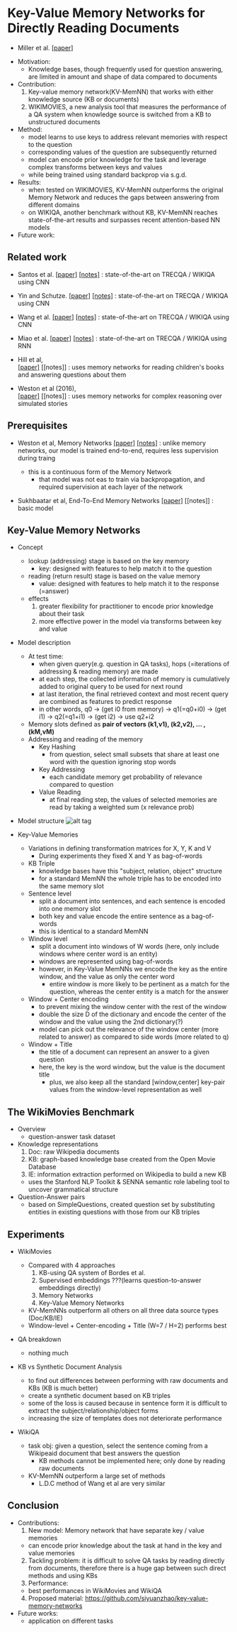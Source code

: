 # Key-Value Memory Networks for Directly Reading Documents
- Miller et al. [[paper]](https://arxiv.org/pdf/1606.03126v2.pdf)

* Motivation: 
  - Knowledge bases, though frequently used for question answering, are limited in amount and shape of data compared to documents
* Contribution: 
  1. Key-value memory network(KV-MemNN) that works with either knowledge source (KB or documents)
  2. WIKIMOVIES, a new analysis tool that measures the performance of a QA system when knowledge source is switched from a KB
to unstructured documents
* Method:
  - model learns to use keys to address relevant memories with respect to the question
  - corresponding values of the question are subsequently returned
  - model can encode prior knowledge for the task and leverage complex transforms between keys and values
  - while being trained using standard backprop via s.g.d.
* Results:
  - when tested on WIKIMOVIES, KV-MemNN outperforms the original Memory Network and reduces the gaps between answering from different
  domains
  - on WIKIQA, another benchmark without KB, KV-MemNN reaches state-of-the-art results and surpasses recent attention-based NN models
* Future work: 


## Related work
- Santos et al. 
[[paper]]() 
[[notes]]() 
: state-of-the-art on TRECQA / WIKIQA using CNN

- Yin and Schutze. 
[[paper]]() 
[[notes]]() 
: state-of-the-art on TRECQA / WIKIQA using CNN

- Wang et al. 
[[paper]]() 
[[notes]]() 
: state-of-the-art on TRECQA / WIKIQA using CNN

- Miao et al. 
[[paper]]() 
[[notes]]() 
: state-of-the-art on TRECQA / WIKIQA using RNN

- Hill et al,  
[[paper]](https://arxiv.org/pdf/1503.08895v5) 
[[notes]]
: uses memory networks for reading children's books and answering questions about them

- Weston et al (2016),  
[[paper]](https://arxiv.org/pdf/1503.08895v5) 
[[notes]]
: uses memory networks for complex reasoning over simulated stories

## Prerequisites
- Weston et al, Memory Networks
[[paper]](https://web.eecs.umich.edu/~honglak/naacl2016-dscnn.pdf)
[[notes]]()
: unlike memory networks, our model is trained end-to-end, requires less supervision during traing
  - this is a continuous form of the Memory Network
    - that model was not eas to train via backpropagation, and required supervision at each layer of the network

- Sukhbaatar et al, End-To-End Memory Networks 
[[paper]](https://arxiv.org/pdf/1503.08895v5) 
[[notes]]
: basic model

## Key-Value Memory Networks
- Concept
  - lookup (addressing) stage is based on the key memory
    - key: designed with features to help match it to the question
  - reading (return result) stage is based on the value memory
    - value: designed with features to help match it to the response (=answer)
  - effects
    1. greater flexibility for practitioner to encode prior knowledge about their task
    2. more effective power in the model via transforms between key and value
- Model description
  - At test time:
    - when given query(e.g. question in QA tasks), hops (=iterations of addressing & reading memory) are made
    - at each step, the collected information of memory is cumulatively added to original query to be used for next round
    - at last iteration, the final retrieved context and most recent query are combined as features to predict response
    - in other words, q0 -> (get i0 from memory) -> q1(=q0+i0) -> (get i1) -> q2(=q1+i1) -> (get i2) -> use q2+i2
  - Memory slots defined as **pair of vectors (k1,v1), (k2,v2), ... , (kM,vM)**
  - Addressing and reading of the memory
    - Key Hashing
      - from question, select small subsets that share at least one word with the question ignoring stop words
    - Key Addressing
      - each candidate memory get probability of relevance compared to question
    - Value Reading
      - at final reading step, the values of selected memories are read by taking a weighted sum (x relevance prob)

- Model structure
![alt tag](https://lh4.googleusercontent.com/QW4GtaLuQ_HXpHSjv-O_xHYoqRzkEneyMKkLahQSDPRNlbQnRApxer9uvnlvVNhUPc14sjEqVR6Ifxk=w1484-h1043-rw)

- Key-Value Memories
  - Variations in defining transformation matrices for X, Y, K and V
    - During experiments they fixed X and Y as bag-of-words
  - KB Triple
    - knowledge bases have this "subject, relation, object" structure
    - for a standard MemNN the whole triple has to be encoded into the same memory slot
  - Sentence level
    - split a document into sentences, and each sentence is encoded into one memory slot
    - both key and value encode the entire sentence as a bag-of-words
    - this is identical to a standard MemNN
  - Window level
    - split a document into windows of W words (here, only include windows where center word is an entity)
    - windows are represented using bag-of-words
    - however, in Key-Value MemNNs we encode the key as the entire window, and the value as only the center word
      - entire window is more likely to be pertinent as a match for the question, whereas the center entity is a match for the answer
  - Window + Center encoding
    - to prevent mixing the window center with the rest of the window
    - double the size D of the dictionary and encode the center of the window and the value using the 2nd dictionary(?)
    - model can pick out the relevance of the window center (more related to answer) as compared to side words (more related to q)
  - Window + Title
    - the title of a document can represent an answer to a given question
    - here, the key is the word window, but the value is the document title
      - plus, we also keep all the standard [window,center] key-pair values from the window-level representation as well

## The WikiMovies Benchmark
- Overview
  - question-answer task dataset
- Knowledge representations
  1. Doc: raw Wikipedia documents
  2. KB: graph-based knowledge base created from the Open Movie Database
  3. IE: information extraction performed on Wikipedia to build a new KB
    - uses the Stanford NLP Toolkit & SENNA semantic role labeling tool to uncover grammatical structure
- Question-Answer pairs
  - based on SimpleQuestions, created question set by substituting entities in existing questions with those from our KB triples
  
## Experiments
- WikiMovies
  - Compared with 4 approaches
    1. KB-using QA system of Bordes et al.
    2. Supervised embeddings ???(learns question-to-answer embeddings directly)
    3. Memory Networks
    4. Key-Value Memory Networks
  - KV-MemNNs outperform all others on all three data source types (Doc/KB/IE)
  - Window-level + Center-encoding + Title (W=7 / H=2) performs best
  
- QA breakdown
  - nothing much

- KB vs Synthetic Document Analysis
  - to find out differences between performing with raw documents and KBs (KB is much better)
  - create a synthetic document based on KB triples
  - some of the loss is caused because in sentence form it is difficult to extract the subject/relationship/object forms
  - increasing the size of templates does not deteriorate performance

- WikiQA
  - task obj: given a question, select the sentence coming from a Wikipeaid document that best answers the question
    - KB methods cannot be implemented here; only done by reading raw documents
  - KV-MemNN outperform a large set of methods
    - L.D.C method of Wang et al are very similar

## Conclusion
- Contributions:
  1. New model: Memory network that have separate key / value memories
    - can encode prior knowledge about the task at hand in the key and value memories
  2. Tackling problem: it is difficult to solve QA tasks by reading directly from documents, therefore there is a huge
  gap between such direct methods and using KBs
  3. Performance:
    - best performances in WikiMovies and WikiQA
  4. Proposed material: https://github.com/siyuanzhao/key-value-memory-networks
- Future works:
  - application on different tasks
